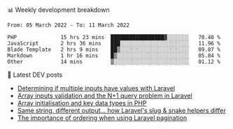 📊 Weekly development breakdown
<!--START_SECTION:waka-->

```text
From: 05 March 2022 - To: 11 March 2022

PHP              15 hrs 23 mins  █████████████████▓░░░░░░░   70.40 %
JavaScript       2 hrs 36 mins   ███░░░░░░░░░░░░░░░░░░░░░░   11.96 %
Blade Template   2 hrs 9 mins    ██▒░░░░░░░░░░░░░░░░░░░░░░   09.87 %
Markdown         1 hr 16 mins    █▒░░░░░░░░░░░░░░░░░░░░░░░   05.84 %
Other            14 mins         ▒░░░░░░░░░░░░░░░░░░░░░░░░   01.12 %
```

<!--END_SECTION:waka-->

📕 Latest DEV posts
<!-- BLOG-POST-LIST:START -->
- [Determining if multiple inputs have values with Laravel](https://dev.to/michaelvickersuk/determining-if-multiple-inputs-have-values-with-laravel-km6)
- [Array inputs validation and the N+1 query problem in Laravel](https://dev.to/michaelvickersuk/array-inputs-validation-and-the-n1-query-problem-in-laravel-2agb)
- [Array initialisation and key data types in PHP](https://dev.to/michaelvickersuk/array-initialisation-and-key-data-types-in-php-1e5b)
- [Same string, different output... how Laravel&#39;s slug &amp; snake helpers differ](https://dev.to/michaelvickersuk/same-string-different-output-how-laravels-slug-snake-helpers-differ-1ccj)
- [The importance of ordering when using Laravel pagination](https://dev.to/michaelvickersuk/the-importance-of-ordering-when-using-laravel-pagination-1e37)
<!-- BLOG-POST-LIST:END -->
